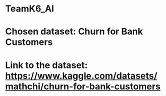 # TeamK6_AI
# Chosen dataset: Churn for Bank Customers
# Link to the dataset: https://www.kaggle.com/datasets/mathchi/churn-for-bank-customers
